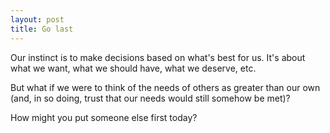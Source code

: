 ```yaml
---
layout: post
title: Go last
---
```


Our instinct is to make decisions based on what's best for us. It's about what we want, what we should have, what we deserve, etc.

But what if we were to think of the needs of others as greater than our own (and, in so doing, trust that our needs would still somehow be met)?

How might you put someone else first today?
